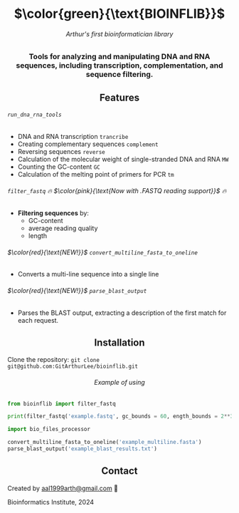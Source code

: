 <div align="center"> <h1 align="center"> $\color{green}{\text{BIOINFLIB}}$ </h1> </div>

<div align="center"> <h6 align="center"> Arthur's first bioinformatician library </h6> </div>

<div align="center"> <h3 align="center"> Tools for analyzing and manipulating DNA and RNA sequences, including transcription, complementation, and sequence filtering. </h3> </div> 

<div align="center"> <h2 align="center"> Features </h2> </div>

###### `run_dna_rna_tools`
- DNA and RNA transcription `trancribe`
- Creating complementary sequences `complement`
- Reversing sequences `reverse`
- Calculation of the molecular weight of single-stranded DNA and RNA `MW`
- Counting the GC-content `GC`
- Calculation of the melting point of primers for PCR `tm`

###### `filter_fastq` 🔥 $\color{pink}{\text{Now with .FASTQ reading support}}$ 🔥
- **Filtering sequences** by:
   - GC-content
   - average reading quality
   - length

###### $\color{red}{\text{NEW!}}$ `convert_multiline_fasta_to_oneline`
- Сonverts a multi-line sequence into a single line

###### $\color{red}{\text{NEW!}}$ `parse_blast_output`
- Parses the BLAST output, extracting a description of the first match for each request.

<div align="center"> <h2 align="center"> Installation </h2> </div>

Clone the repository: `git clone git@github.com:GitArthurLee/bioinflib.git`

<div align="center"> <h6 align="center"> Example of using </h6> </div>

``` python
from bioinflib import filter_fastq

print(filter_fastq('example.fastq', gc_bounds = 60, ength_bounds = 2**32, quality_threshold = 0))
```

``` python
import bio_files_processor 

convert_multiline_fasta_to_oneline('example_multiline.fasta')
parse_blast_output('example_blast_results.txt')
```
<div align="center"> <h2 align="center"> Contact </h2> </div>

Created by aal1999arth@gmail.com 💚

Bioinformatics Institute, 2024
